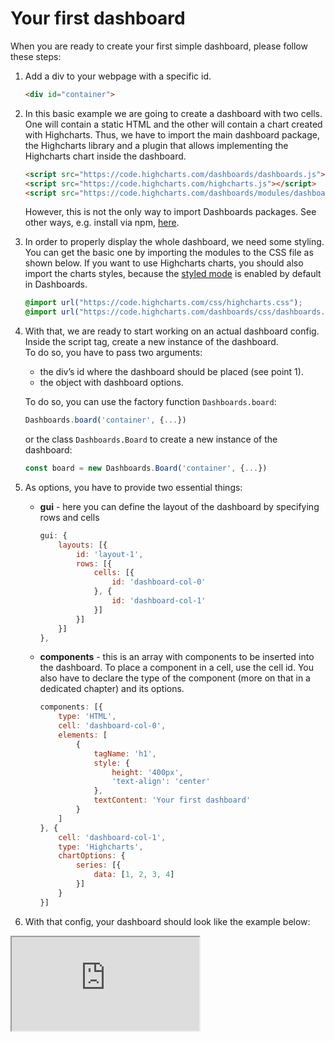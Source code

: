 Your first dashboard
===

When you are ready to create your first simple dashboard, please follow these steps:

1. Add a div to your webpage with a specific id.

    ```html
    <div id="container">
    ```

2. In this basic example we are going to create a dashboard with two cells. One will contain a static HTML and the other will contain a chart created with Highcharts.
Thus, we have to import the main dashboard package, the Highcharts library and a plugin that allows implementing the Highcharts chart inside the dashboard.

    ```html
    <script src="https://code.highcharts.com/dashboards/dashboards.js"></script>
    <script src="https://code.highcharts.com/highcharts.js"></script>
    <script src="https://code.highcharts.com/dashboards/modules/dashboards-plugin.js"></script>
    ```
    However, this is not the only way to import Dashboards packages. See other ways, e.g. install via npm, [here](https://www.highcharts.com/docs/dashboards/installation).

3. In order to properly display the whole dashboard, we need some styling. You can get the basic one by importing the modules to the CSS file as shown below.
If you want to use Highcharts charts, you should also import the charts styles, because the [styled mode](https://www.highcharts.com/docs/chart-design-and-style/custom-themes-in-styled-mode) is enabled by default in Dashboards.

    ```css
    @import url("https://code.highcharts.com/css/highcharts.css");
    @import url("https://code.highcharts.com/dashboards/css/dashboards.css");
    ```

4. With that, we are ready to start working on an actual dashboard config. Inside the script tag, create a new instance of the dashboard.  
To do so, you have to pass two arguments:  
    * the div’s id where the dashboard should be placed (see point 1).
    * the object with dashboard options.

    To do so, you can use the factory function `Dashboards.board`:

    ```js
    Dashboards.board('container', {...})
    ```
    or the class `Dashboards.Board` to create a new instance of the dashboard:

    ```js
    const board = new Dashboards.Board('container', {...})
    ```

5.  As options, you have to provide two essential things:
    * __gui__ - here you can define the layout of the dashboard by specifying rows and cells

        ```js
        gui: {
            layouts: [{
                id: 'layout-1',
                rows: [{
                    cells: [{
                        id: 'dashboard-col-0'
                    }, {
                        id: 'dashboard-col-1'
                    }]
                }]
            }]
        },
        ```

    * __components__ - this is an array with components to be inserted into the dashboard. To place a component in a cell, use the cell id. You also have to declare the type of the component (more on that in a dedicated chapter) and its options.

        ```js
        components: [{
            type: 'HTML',
            cell: 'dashboard-col-0',
            elements: [
                {
                    tagName: 'h1',
                    style: {
                        height: '400px',
                        'text-align': 'center'
                    },
                    textContent: 'Your first dashboard'
                }
            ]
        }, {
            cell: 'dashboard-col-1',
            type: 'Highcharts',
            chartOptions: {
                series: [{
                    data: [1, 2, 3, 4]
                }]
            }
        }]
        ```

6. With that config, your dashboard should look like the example below:

<iframe src="https://www.highcharts.com/samples/embed/dashboards/basic/your-first-dashboard" allow="fullscreen"></iframe>
